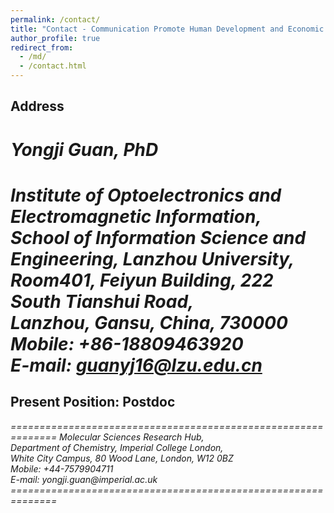 ```yaml
---
permalink: /contact/
title: "Contact - Communication Promote Human Development and Economic Well-Being"
author_profile: true
redirect_from: 
  - /md/
  - /contact.html
---
```


## Address

<address>

Yongji Guan, PhD
==============================================================
Institute of Optoelectronics and Electromagnetic Information,<br /> 
School of Information Science and Engineering, Lanzhou University,<br /> 
Room401, Feiyun Building, 222 South Tianshui Road,<br /> 
Lanzhou, Gansu, China, 730000<br />
Mobile: +86-18809463920<br />
E-mail: guanyj16@lzu.edu.cn<br />
==============================================================
</address>

## Present Position: Postdoc

<address>
==============================================================
Molecular Sciences Research Hub,<br /> 
Department of Chemistry, Imperial College London,<br />
White City Campus, 80 Wood Lane, London, W12 0BZ<br />
Mobile: +44-7579904711<br />
E-mail: yongji.guan@imperial.ac.uk<br />
==============================================================
</address>